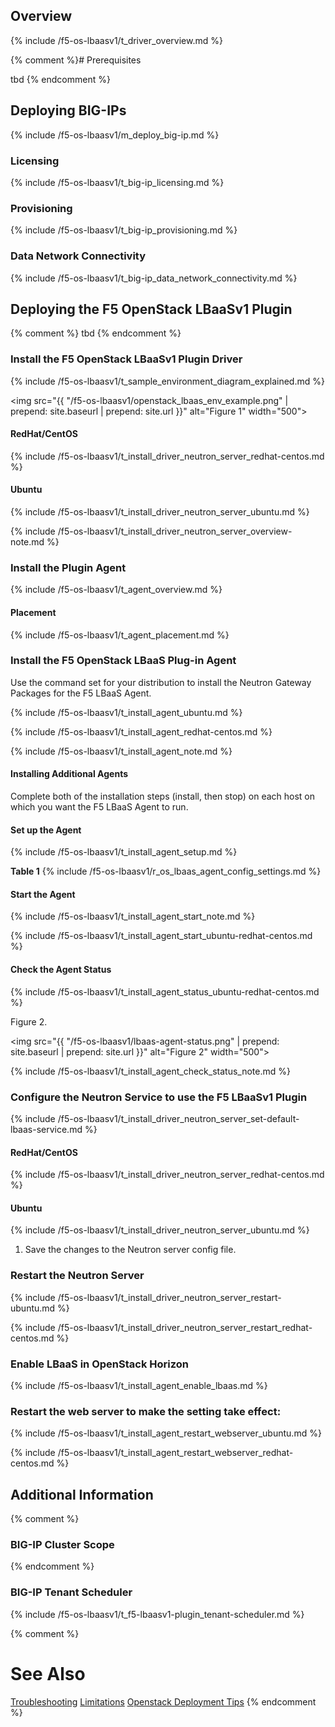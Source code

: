 ## Overview

{% include /f5-os-lbaasv1/t_driver_overview.md %}

{% comment %}# Prerequisites

 tbd {% endcomment %}

## Deploying BIG-IPs

{% include /f5-os-lbaasv1/m_deploy_big-ip.md %}

### Licensing

{% include /f5-os-lbaasv1/t_big-ip_licensing.md %}

### Provisioning

{% include /f5-os-lbaasv1/t_big-ip_provisioning.md %}

### Data Network Connectivity

{% include /f5-os-lbaasv1/t_big-ip_data_network_connectivity.md %}

## Deploying the F5 OpenStack LBaaSv1 Plugin

{% comment %} tbd {% endcomment %}

### Install the F5 OpenStack LBaaSv1 Plugin Driver

{% include /f5-os-lbaasv1/t_sample_environment_diagram_explained.md %}

<img src="{{ "/f5-os-lbaasv1/openstack_lbaas_env_example.png" | prepend: site.baseurl | prepend: site.url }}" alt="Figure 1" width="500">

#### RedHat/CentOS

{% include /f5-os-lbaasv1/t_install_driver_neutron_server_redhat-centos.md %}

#### Ubuntu

{% include /f5-os-lbaasv1/t_install_driver_neutron_server_ubuntu.md %}

{% include /f5-os-lbaasv1/t_install_driver_neutron_server_overview-note.md %}

### Install the Plugin Agent

{% include /f5-os-lbaasv1/t_agent_overview.md %}

#### Placement

{% include /f5-os-lbaasv1/t_agent_placement.md %}

### Install the F5 OpenStack LBaaS Plug-in Agent

Use the command set for your distribution to install the Neutron Gateway Packages for the F5 LBaaS Agent.

{% include /f5-os-lbaasv1/t_install_agent_ubuntu.md %}

{% include /f5-os-lbaasv1/t_install_agent_redhat-centos.md %}

{% include /f5-os-lbaasv1/t_install_agent_note.md %}

#### Installing Additional Agents

Complete both of the installation steps \(install, then stop\) on each host on which you want the F5 LBaaS Agent to run.

#### Set up the Agent

{% include /f5-os-lbaasv1/t_install_agent_setup.md %}

**Table 1**
{% include /f5-os-lbaasv1/r_os_lbaas_agent_config_settings.md %}

#### Start the Agent

{% include /f5-os-lbaasv1/t_install_agent_start_note.md %}

{% include /f5-os-lbaasv1/t_install_agent_start_ubuntu-redhat-centos.md %}

#### Check the Agent Status

{% include /f5-os-lbaasv1/t_install_agent_status_ubuntu-redhat-centos.md %}

Figure 2. 

<img src="{{ "/f5-os-lbaasv1/lbaas-agent-status.png" | prepend: site.baseurl | prepend: site.url }}" alt="Figure 2" width="500">

{% include /f5-os-lbaasv1/t_install_agent_check_status_note.md %}

### Configure the Neutron Service to use the F5 LBaaSv1 Plugin

{% include /f5-os-lbaasv1/t_install_driver_neutron_server_set-default-lbaas-service.md %}

#### RedHat/CentOS

{% include /f5-os-lbaasv1/t_install_driver_neutron_server_redhat-centos.md %}

#### Ubuntu

{% include /f5-os-lbaasv1/t_install_driver_neutron_server_ubuntu.md %}

1. Save the changes to the Neutron server config file.

### Restart the Neutron Server

{% include /f5-os-lbaasv1/t_install_driver_neutron_server_restart-ubuntu.md %}

{% include /f5-os-lbaasv1/t_install_driver_neutron_server_restart_redhat-centos.md %}

### Enable LBaaS in OpenStack Horizon

{% include /f5-os-lbaasv1/t_install_agent_enable_lbaas.md %}

### Restart the web server to make the setting take effect:

{% include /f5-os-lbaasv1/t_install_agent_restart_webserver_ubuntu.md %}

{% include /f5-os-lbaasv1/t_install_agent_restart_webserver_redhat-centos.md %}

## Additional Information
{% comment %}
### BIG-IP Cluster Scope
{% endcomment %}

### BIG-IP Tenant Scheduler 

{% include /f5-os-lbaasv1/t_f5-lbaasv1-plugin_tenant-scheduler.md %}

{% comment %}
# See Also 

[Troubleshooting](#)
[Limitations](#)
[Openstack Deployment Tips](#)
{% endcomment %}